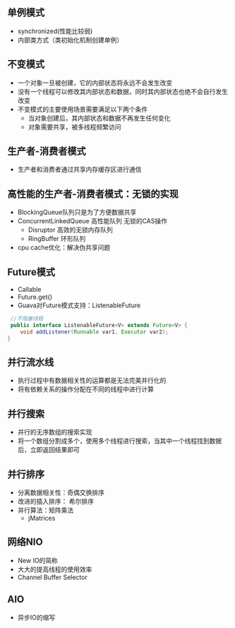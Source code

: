 ## 单例模式
* synchronized(性能比较弱)
* 内部类方式（类初始化机制创建单例）
## 不变模式
* 一个对象一旦被创建，它的内部状态将永远不会发生改变
* 没有一个线程可以修改其内部状态和数据，同时其内部状态也绝不会自行发生改变
* 不变模式的主要使用场景需要满足以下两个条件
  * 当对象创建后，其内部状态和数据不再发生任何变化
  * 对象需要共享，被多线程频繁访问
## 生产者-消费者模式
* 生产者和消费者通过共享内存缓存区进行通信
## 高性能的生产者-消费者模式：无锁的实现
* BlockingQueue队列只是为了方便数据共享
* ConcurrentLinkedQueue 高性能队列 无锁的CAS操作
  * Disruptor 高效的无锁内存队列
  * RingBuffer 环形队列
* cpu cache优化：解决伪共享问题
## Future模式
* Callable<T>
* Future.get()
* Guava对Future模式支持：ListenableFuture
```java
 //不阻塞线程 
 public interface ListenableFuture<V> extends Future<V> {
    void addListener(Runnable var1, Executor var2);
}
```
 
## 并行流水线
* 执行过程中有数据相关性的运算都是无法完美并行化的
* 将有依赖关系的操作分配在不同的线程中进行计算
 
## 并行搜索
* 并行的无序数组的搜索实现
* 将一个数组分割成多个，使用多个线程进行搜索，当其中一个线程找到数据后，立即返回结果即可

## 并行排序
* 分离数据相关性：奇偶交换排序
* 改进的插入排序： 希尔排序
* 并行算法：矩阵乘法
  * jMatrices
  
## 网络NIO
* New IO的简称
* 大大的提高线程的使用效率
* Channel Buffer Selector

## AIO
* 异步IO的缩写
 


